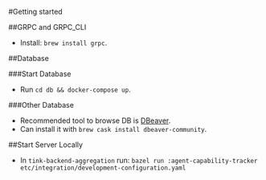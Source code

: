 #Getting started

##GRPC and GRPC_CLI

- Install: `brew install grpc`.

##Database

###Start Database

- Run `cd db && docker-compose up`.

###Other Database

- Recommended tool to browse DB is [DBeaver](https://dbeaver.io/).
- Can install it with `brew cask install dbeaver-community`.


##Start Server Locally

- In `tink-backend-aggregation` run: `bazel run :agent-capability-tracker etc/integration/development-configuration.yaml`